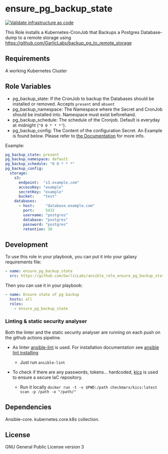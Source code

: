 # ensure_pg_backup_state

[![Validate infrastructure as code](https://github.com/garliclabs/ensure_pg_backup_state/actions/workflows/validation.yml/badge.svg)](https://github.com/garliclabs/ensure_pg_backup_state/actions/workflows/validation.yml)

This Role installs a Kubernetes-CronJob that Backups a Postgres Database-dump to a remote storage using https://github.com/GarlicLabs/backup_pg_to_remote_storage


## Requirements

A working Kubernetes Cluster

## Role Variables

* pg_backup_state: If the CronJob to backup the Databases should be installed or removed. Accepts `present` and `absent`
* pg_backup_namespace: The Namespace where the Secret and CronJob should be installed into. Namespace must exist beforehand.
* pg_backup_schedule: The schedule of the Cronjob. Default is everyday at midnight (`"0 0 * * *"`).
* pg_backup_config: The Content of the configuration Secret. An Example is found below. Please refer to [the Documentation](https://github.com/GarlicLabs/backup_pg_to_remote_storage) for more info.

Example:
```yaml
pg_backup_state: present
pg_backup_namespace: default
pg_backup_schedule: "0 0 * * *"
pg_backup_config:
  storage:
    s3:
      endpoint:  "s3.example.com"
      accessKey: "example"
      secretKey: "example"
      bucket:    "test"
    databases:
      - host:     "database.example.com"
        port:     5432
        username: "postgres"
        database: "postgres"
        password: "postgres"
        retention: 30

```


## Development

To use this role in your playbook, you can put it into your galaxy requirements file:

```yaml 
- name: ensure_pg_backup_state
  src: https://github.com/GarlicLabs/ansible_role_ensure_pg_backup_state
```

Then you can use it in your playbook:

```yaml
- name: Ensure state of pg backup
  hosts: all
  roles:
    - ensure_pg_backup_state
```

### Linting & static security analyser

Both the linter and the static security analyser are running on each push on the github actions pipeline.  

* As linter [ansible-lint](https://ansible.readthedocs.io/projects/lint/) is used. For installation documentation see [ansible lint installing](https://ansible.readthedocs.io/projects/lint/)
  * Just run `ansible-lint`

* To check if there are any passwords, tokens... hardcoded, [kics](https://kics.io/index.html) is used to ensure a secure IaC repository.  
  * Run it locally `docker run -t -v $PWD:/path checkmarx/kics:latest scan -p /path -o "/path/"`

## Dependencies

Ansible-core.
kubernetes.core.k8s collection.

## License

GNU General Public License version 3
